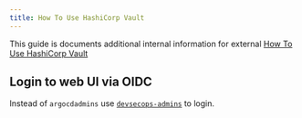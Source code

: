 ```yaml
---
title: How To Use HashiCorp Vault
---
```


This guide is documents additional internal information for external [How To Use HashiCorp Vault](docs/guides/how-to-use-vault)

## Login to web UI via OIDC
Instead of `argocdadmins` use [`devsecops-admins`](https://github.com/catenax-ng/k8s-cluster-stack/blob/main/terraform/modules/vault/main.tf#L84) to login.

